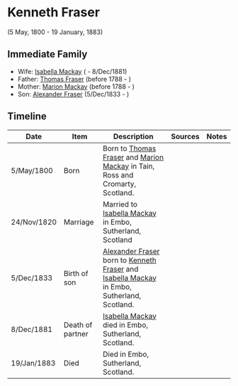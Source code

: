 ﻿---
layout: person
subject_key: i61428726
permalink: /people/i61428726
---

# Kenneth Fraser
(5 May, 1800 - 19 January, 1883)

## Immediate Family

* Wife: [Isabella Mackay](./@26104572@-isabella-mackay-b-d1881-12-8.md) ( - 8/Dec/1881)
* Father: [Thomas Fraser](./@79545968@-thomas-fraser-b1788-d.md) (before 1788 - )
* Mother: [Marion Mackay](./@56151384@-marion-mackay-b1788-d.md) (before 1788 - )
* Son: [Alexander Fraser](./@97086424@-alexander-fraser-b1833-12-5-d.md) (5/Dec/1833 - )

## Timeline

Date | Item | Description | Sources | Notes
---|---|---|---|---
5/May/1800 | Born | Born to [Thomas Fraser](./@79545968@-thomas-fraser-b1788-d.md) and [Marion Mackay](./@56151384@-marion-mackay-b1788-d.md) in Tain, Ross and Cromarty, Scotland. |  | 
24/Nov/1820 | Marriage | Married to [Isabella Mackay](./@26104572@-isabella-mackay-b-d1881-12-8.md) in Embo, Sutherland, Scotland |  | 
5/Dec/1833 | Birth of son | [Alexander Fraser](./@97086424@-alexander-fraser-b1833-12-5-d.md) born to [Kenneth Fraser](./@61428726@-kenneth-fraser-b1800-5-5-d1883-1-19.md) and [Isabella Mackay](./@26104572@-isabella-mackay-b-d1881-12-8.md) in Embo, Sutherland, Scotland. |  | 
8/Dec/1881 | Death of partner | [Isabella Mackay](./@26104572@-isabella-mackay-b-d1881-12-8.md) died in Embo, Sutherland, Scotland. |  | 
19/Jan/1883 | Died | Died in Embo, Sutherland, Scotland. |  | 

